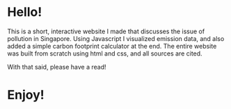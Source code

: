 # Hello!

This is a short, interactive website I made that discusses the issue of pollution in Singapore. 
Using Javascript I visualized emission data, and also added a simple carbon footprint calculator at the end.
The entire website was built from scratch using html and css, and all sources are cited.

With that said, please have a read!

# Enjoy!
